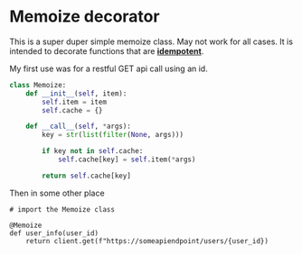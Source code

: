 # Memoize decorator

This is a super duper simple memoize class. May not work for all cases. It is intended to decorate functions that are **[idempotent](https://en.wikipedia.org/wiki/Idempotence)**. 

My first use was for a restful GET api call using an id.

```python
class Memoize:
    def __init__(self, item):
        self.item = item
        self.cache = {}

    def __call__(self, *args):
        key = str(list(filter(None, args)))

        if key not in self.cache:
            self.cache[key] = self.item(*args)

        return self.cache[key]
```

Then in some other place

```
# import the Memoize class

@Memoize
def user_info(user_id)
    return client.get(f"https://someapiendpoint/users/{user_id})
```
 

